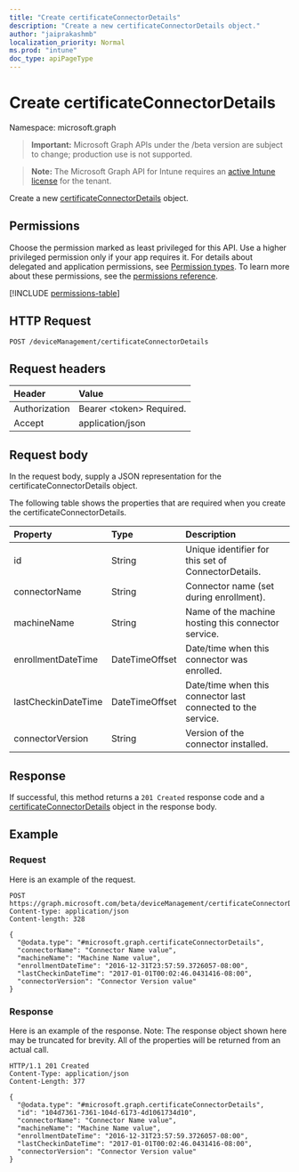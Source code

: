 ```yaml
---
title: "Create certificateConnectorDetails"
description: "Create a new certificateConnectorDetails object."
author: "jaiprakashmb"
localization_priority: Normal
ms.prod: "intune"
doc_type: apiPageType
---
```


# Create certificateConnectorDetails

Namespace: microsoft.graph

> **Important:** Microsoft Graph APIs under the /beta version are subject to change; production use is not supported.

> **Note:** The Microsoft Graph API for Intune requires an [active Intune license](https://go.microsoft.com/fwlink/?linkid=839381) for the tenant.

Create a new [certificateConnectorDetails](../resources/intune-raimportcerts-certificateconnectordetails.md) object.

## Permissions
Choose the permission marked as least privileged for this API. Use a higher privileged permission only if your app requires it. For details about delegated and application permissions, see [Permission types](/graph/permissions-overview#permission-types). To learn more about these permissions, see the [permissions reference](/graph/permissions-reference).

<!-- { "blockType": "permissions", "name": "intune_raimportcerts_certificateconnectordetails_create" } -->
[!INCLUDE [permissions-table](../includes/permissions/intune-raimportcerts-certificateconnectordetails-create-permissions.md)]

## HTTP Request
<!-- {
  "blockType": "ignored"
}
-->
``` http
POST /deviceManagement/certificateConnectorDetails
```

## Request headers
|Header|Value|
|:---|:---|
|Authorization|Bearer &lt;token&gt; Required.|
|Accept|application/json|

## Request body
In the request body, supply a JSON representation for the certificateConnectorDetails object.

The following table shows the properties that are required when you create the certificateConnectorDetails.

|Property|Type|Description|
|:---|:---|:---|
|id|String|Unique identifier for this set of ConnectorDetails.|
|connectorName|String|Connector name (set during enrollment).|
|machineName|String|Name of the machine hosting this connector service.|
|enrollmentDateTime|DateTimeOffset|Date/time when this connector was enrolled.|
|lastCheckinDateTime|DateTimeOffset|Date/time when this connector last connected to the service.|
|connectorVersion|String|Version of the connector installed.|



## Response
If successful, this method returns a `201 Created` response code and a [certificateConnectorDetails](../resources/intune-raimportcerts-certificateconnectordetails.md) object in the response body.

## Example

### Request
Here is an example of the request.
``` http
POST https://graph.microsoft.com/beta/deviceManagement/certificateConnectorDetails
Content-type: application/json
Content-length: 328

{
  "@odata.type": "#microsoft.graph.certificateConnectorDetails",
  "connectorName": "Connector Name value",
  "machineName": "Machine Name value",
  "enrollmentDateTime": "2016-12-31T23:57:59.3726057-08:00",
  "lastCheckinDateTime": "2017-01-01T00:02:46.0431416-08:00",
  "connectorVersion": "Connector Version value"
}
```

### Response
Here is an example of the response. Note: The response object shown here may be truncated for brevity. All of the properties will be returned from an actual call.
``` http
HTTP/1.1 201 Created
Content-Type: application/json
Content-Length: 377

{
  "@odata.type": "#microsoft.graph.certificateConnectorDetails",
  "id": "104d7361-7361-104d-6173-4d1061734d10",
  "connectorName": "Connector Name value",
  "machineName": "Machine Name value",
  "enrollmentDateTime": "2016-12-31T23:57:59.3726057-08:00",
  "lastCheckinDateTime": "2017-01-01T00:02:46.0431416-08:00",
  "connectorVersion": "Connector Version value"
}
```
